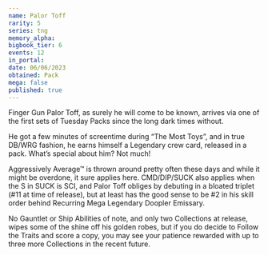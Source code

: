 ```yaml
---
name: Palor Toff
rarity: 5
series: tng
memory_alpha:
bigbook_tier: 6
events: 12
in_portal:
date: 06/06/2023
obtained: Pack
mega: false
published: true
---
```


Finger Gun Palor Toff, as surely he will come to be known, arrives via one of the first sets of Tuesday Packs since the long dark times without.

He got a few minutes of screentime during “The Most Toys”, and in true DB/WRG fashion, he earns himself a Legendary crew card, released in a pack. What’s special about him? Not much!

Aggressively Average™ is thrown around pretty often these days and while it might be overdone, it sure applies here. CMD/DIP/SUCK also applies when the S in SUCK is SCI, and Palor Toff obliges by debuting in a bloated triplet (#11 at time of release), but at least has the good sense to be #2 in his skill order behind Recurring Mega Legendary Doopler Emissary.

No Gauntlet or Ship Abilities of note, and only two Collections at release, wipes some of the shine off his golden robes, but if you do decide to Follow the Traits and score a copy, you may see your patience rewarded with up to three more Collections in the recent future.
